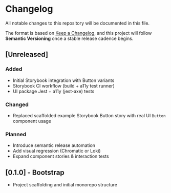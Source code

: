 # Changelog

All notable changes to this repository will be documented in this file.

The format is based on [Keep a Changelog](https://keepachangelog.com/en/1.0.0/),
and this project will follow **Semantic Versioning** once a stable release cadence begins.

## [Unreleased]
### Added
- Initial Storybook integration with Button variants
- Storybook CI workflow (build + a11y test runner)
- UI package Jest + a11y (jest-axe) tests

### Changed
- Replaced scaffolded example Storybook Button story with real UI `Button` component usage

### Planned
- Introduce semantic release automation
- Add visual regression (Chromatic or Loki)
- Expand component stories & interaction tests

## [0.1.0] - Bootstrap
- Project scaffolding and initial monorepo structure

<!--
Release process (planned):
1. Update Unreleased -> version heading
2. Tag release
3. Regenerate Unreleased section
-->
